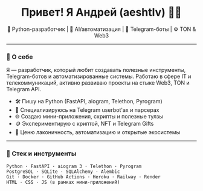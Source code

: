 <h1 align="center">Привет! Я Андрей (aeshtlv) 👨‍💻</h1>

<p align="center">
  🔧 Python-разработчик | 🧠 AI/автоматизация | 💬 Telegram-боты | ⚙️ TON & Web3
</p>

---

### 👋 О себе

Я — разработчик, который любит создавать полезные инструменты, Telegram-ботов и автоматизированные системы. Работаю в сфере IT и телекоммуникаций, активно развиваю проекты на стыке Web3, TON и Telegram API.

- 🛠 Пишу на Python (FastAPI, aiogram, Telethon, Pyrogram)
- 🤖 Специализируюсь на Telegram userbot'ах и парсерах
- 🌐 Создаю мини-приложения, скрипты и полезные тулзы
- 🪙 Экспериментирую с криптой, NFT и Telegram Gifts
- 🎯 Ценю лаконичность, автоматизацию и открытые экосистемы

---

### 📌 Стек и инструменты

```text
Python · FastAPI · aiogram 3 · Telethon · Pyrogram
PostgreSQL · SQLite · SQLAlchemy · Alembic
Git · Docker · GitHub Actions · Heroku · Railway · Render
HTML · CSS · JS (в рамках мини-приложений)
